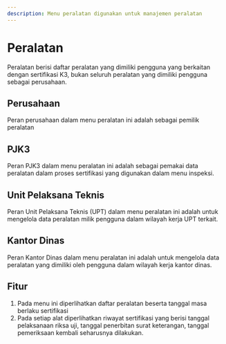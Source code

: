 ```yaml
---
description: Menu peralatan digunakan untuk manajemen peralatan
---
```


# Peralatan

Peralatan berisi daftar peralatan yang dimiliki pengguna yang berkaitan dengan sertifikasi K3, bukan seluruh peralatan yang dimiliki pengguna sebagai perusahaan. &#x20;

## Perusahaan

Peran perusahaan dalam menu peralatan ini adalah sebagai pemilik peralatan

## PJK3

Peran PJK3 dalam menu peralatan ini adalah sebagai pemakai data peralatan dalam proses sertifikasi yang digunakan dalam menu inspeksi.

## Unit Pelaksana Teknis

Peran Unit Pelaksana Teknis (UPT) dalam menu peralatan ini adalah untuk mengelola data peralatan milik pengguna dalam wilayah kerja UPT terkait.

## Kantor Dinas

Peran Kantor Dinas dalam menu peralatan ini adalah untuk mengelola data peralatan yang dimiliki oleh pengguna dalam wilayah kerja kantor dinas.

## Fitur

1. Pada menu ini diperlihatkan daftar peralatan beserta tanggal masa berlaku sertifikasi
2. Pada setiap alat diperlihatkan riwayat sertifikasi yang berisi tanggal pelaksanaan riksa uji, tanggal penerbitan surat keterangan, tanggal pemeriksaan kembali seharusnya dilakukan.&#x20;

